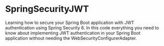 # SpringSecurityJWT
Learning how to secure your Spring Boot application with JWT authentication using Spring Security 6. In this code everything you need to know about implementing JWT authentication in your Spring Boot application without needing the WebSecurityConfigurerAdapter.
